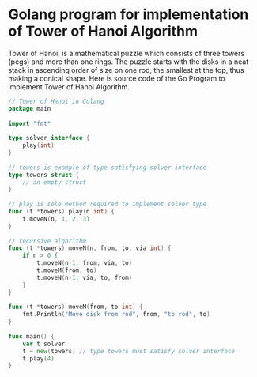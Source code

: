 # Golang program for implementation of Tower of Hanoi Algorithm
Tower of Hanoi, is a mathematical puzzle which consists of three towers (pegs) and more than one rings. The puzzle starts with the disks in a neat stack in ascending order of size on one rod, the smallest at the top, thus making a conical shape. Here is source code of the Go Program to implement Tower of Hanoi Algorithm.

``` go
// Tower of Hanoi in Golang
package main
  
import "fmt"
 
type solver interface {
    play(int)
}
   
// towers is example of type satisfying solver interface
type towers struct {
    // an empty struct
}
  
// play is sole method required to implement solver type
func (t *towers) play(n int) {    
    t.moveN(n, 1, 2, 3)
}
  
// recursive algorithm
func (t *towers) moveN(n, from, to, via int) {
    if n > 0 {
        t.moveN(n-1, from, via, to)
        t.moveM(from, to)
        t.moveN(n-1, via, to, from)
    }
}
 
func (t *towers) moveM(from, to int) {
    fmt.Println("Move disk from rod", from, "to rod", to)
}
 
func main() {
    var t solver    
    t = new(towers) // type towers must satisfy solver interface
    t.play(4)
}
```